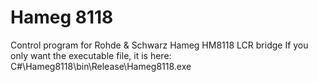# Hameg 8118
Control program for Rohde &amp; Schwarz Hameg HM8118 LCR bridge
If you only want the executable file, it is here: C#\Hameg8118\bin\Release\Hameg8118.exe
